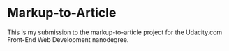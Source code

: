# Markup-to-Article

This is my submission to the markup-to-article project for the Udacity.com Front-End Web Development nanodegree.
